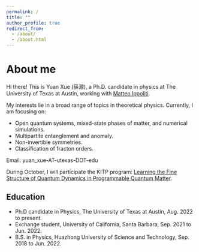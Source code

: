 ```yaml
---
permalink: /
title: ""
author_profile: true
redirect_from: 
  - /about/
  - /about.html
---
```


About me
======
Hi there! This is Yuan Xue (薛源), a Ph.D. candidate in physics at The University of Texas at Austin, working with [Matteo Ippoliti](https://matteoippoliti.com/).

My interests lie in a broad range of topics in theoretical physics. Currently, I am focusing on: 

* Open quantum systems, mixed-state phases of matter, and numerical simulations.
* Multipartite entanglement and anomaly.
* Non-invertible symmetries.
* Classification of fracton orders.


Email: yuan_xue-AT-utexas-DOT-edu

During October, I will participate the KITP program: [Learning the Fine Structure of Quantum Dynamics in Programmable Quantum Matter](https://www.kitp.ucsb.edu/activities/finestructure25).

Education
------
* Ph.D candidate in Physics, The University of Texas at Austin,           Aug. 2022 to present.
* Exchange student, University of California, Santa Barbara,          Sep. 2021 to Jun. 2022.
* B.S. in Physics, Huazhong University of Science and Technology,     Sep. 2018 to Jun. 2022.


